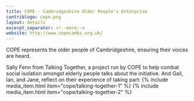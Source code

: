 ```yaml
---
title: COPE - Cambridgeshire Older People's Enterprise
contriblogo: cope.png
layout: details
excerpt_separator: <!--more-->
website: http://www.copecambs.org.uk/
---
```

COPE represents the older people of Cambridgeshire, ensuring their voices are heard.
<!--more-->

Sally Fenn from Talking Together, a project run by COPE to help combat social isolation amongst elderly people talks about the initiative. And Gail, Ian, and Jane, reflect on their experience of taking part:
{% include media_item.html item="cope/talking-together-1" %}
{% include media_item.html item="cope/talking-together-2" %}